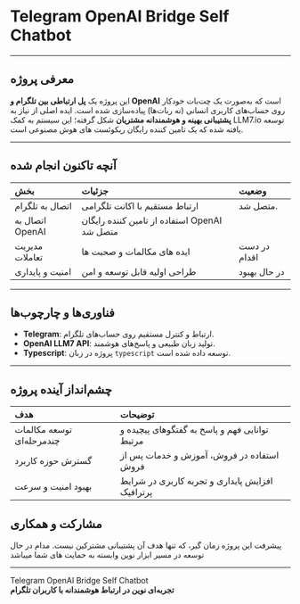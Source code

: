 # Telegram OpenAI Bridge Self Chatbot

---

## معرفی پروژه

این پروژه یک **پل ارتباطی بین تلگرام و OpenAI** است که به‌صورت یک چت‌بات خودکار روی حساب‌های کاربری انسانی (نه ربات‌ها) پیاده‌سازی شده است. ایده اصلی از نیاز به **پشتیبانی بهینه و هوشمندانه مشتریان** شکل گرفته؛ این سیستم به کمک LLM7.io توسعه یافته شده که یک تامین کننده رایگان ریکوئست های هوش مصنوعی است.

---

## آنچه تاکنون انجام شده

| بخش | جزئیات | وضعیت |
|:----|:--------|:------|
| اتصال به تلگرام | ارتباط مستقیم با اکانت تلگرامی | متصل شد.|
| اتصال به OpenAI | استفاده از تامین کننده رایگان OpenAI متصل شد |
| مدیریت تعاملات | ایده های مکالمات و صحبت ها| در دست اقدام |
| امنیت و پایداری | طراحی اولیه قابل توسعه و امن | در حال بهبود |

---

## فناوری‌ها و چارچوب‌ها

- **Telegram**: ارتباط و کنترل مستقیم روی حساب‌های تلگرام.
- **OpenAI LLM7 API**: تولید زبان طبیعی و پاسخ‌های هوشمند.
- **Typescript**: پروژه در زبان `typescript` توسعه داده شده است.

---

## چشم‌انداز آینده پروژه

| هدف | توضیحات |
|:------|:---------|
| توسعه مکالمات چندمرحله‌ای | توانایی فهم و پاسخ به گفتگوهای پیچیده و مرتبط |
| گسترش حوزه کاربرد | استفاده در فروش، آموزش و خدمات پس از فروش |
| بهبود امنیت و سرعت | افزایش پایداری و تجربه کاربری در شرایط پرترافیک |

## مشارکت و همکاری

پیشرفت این پروژه زمان گیر، که تنها هدف آن پشتیبانی مشترکین نیست. مدام در حال توسعه در مسیر ابزار نوین وابسته به حمایت های شما میباشد

---

Telegram OpenAI Bridge Self Chatbot  
**تجربه‌ای نوین در ارتباط هوشمندانه با کاربران تلگرام**
